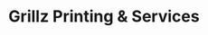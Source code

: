 ---
title: "Grillz Printing & Services"
url: /bacoor/grillz-printing-und-services/
shop: Kopieren
---